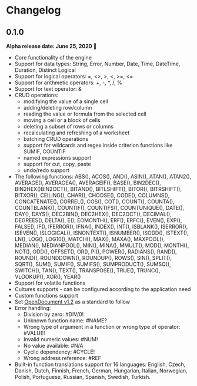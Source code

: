 # Changelog

## 0.1.0

**Alpha release date: June 25, 2020 🎉**

* Core functionality of the engine
* Support for data types: String, Error, Number, Date, Time, DateTime,
Duration, Distinct Logical
* Support for logical operators: =, <>, >, <, >=, <=
* Support for arithmetic operators: +, -, *, /, %
* Support for text operator: &
* CRUD operations:
   - modifying the value of a single cell
   - adding/deleting row/column
   - reading the value or formula from the selected cell
   - moving a cell or a block of cells
   - deleting a subset of rows or columns
   - recalculating and refreshing of a worksheet
   - batching CRUD operations
   - support for wildcards and regex inside criterion functions
   like SUMIF, COUNTIF
   - named expressions support
   - support for cut, copy, paste
   - undo/redo support
* The following functions: ABS(), ACOS(), AND(), ASIN(), ATAN(), ATAN2(), AVERAGE(), AVERAGEA(), AVERAGEIF(), BASE(), BIN2DEC(), BIN2HEX()BIN2OCT(), BITAND(), BITLSHIFT(), BITOR(), BITRSHIFT(), BITXOR(), CEILING(), CHAR(), CHOOSE(), CODE(), COLUMNS(), CONCATENATE(), CORREL(),
COS(), COT(), COUNT(), COUNTA(), COUNTBLANK(), COUNTIF(), COUNTIFS(), COUNTUNIQUE(), DATE(), DAY(), DAYS(), DEC2BIN(), DEC2HEX(), DEC2OCT(), DECIMAL(), DEGREES(), DELTA(), E(), EOMONTH(), ERF(), ERFC(), EVEN(), EXP(), FALSE(), IF(), IFERROR(), IFNA(), INDEX(), INT(), ISBLANK(), ISERROR(), ISEVEN(), ISLOGICAL(), ISNONTEXT(), ISNUMBER(), ISODD(), ISTEXT(), LN(), LOG(), LOG10(), MATCH(), MAX(), MAXA(), MAXPOOL(), MEDIAN(), MEDIANPOOL(), MIN(), MINA(), MMULT(), MOD(), MONTH(), NOT(), ODD(), OFFSET(), OR(), PI(), POWER(), RADIANS(), RAND(), ROUND(), ROUNDDOWN(), ROUNDUP(), ROWS(), SIN(), SPLIT(), SQRT(), SUM(), SUMIF(), SUMIFS(), SUMPRODUCT(), SUMSQ(), SWITCH(), TAN(), TEXT(), TRANSPOSE(), TRUE(), TRUNC(), VLOOKUP(), XOR(), YEAR()
* Support for volatile functions
* Cultures supports - can be configured according to the application need
* Custom functions support
* Set [OpenDocument v1.2](http://docs.oasis-open.org/office/v1.2/OpenDocument-v1.2-part2.html)
as a standard to follow
*  Error handling:
   - Division by zero: #DIV/0!
   - Unknown function name: #NAME?
   - Wrong type of argument in a function or wrong type of
   operator: #VALUE!
   - Invalid numeric values: #NUM!
   - No value available: #N/A
   - Cyclic dependency: #CYCLE!
   - Wrong address reference: #REF
* Built-in function translations support for 16 languages: English, Czech,
Danish, Dutch, Finnish, French, German, Hungarian, Italian, Norwegian,
Polish, Portuguese, Russian, Spanish, Swedish, Turkish.
